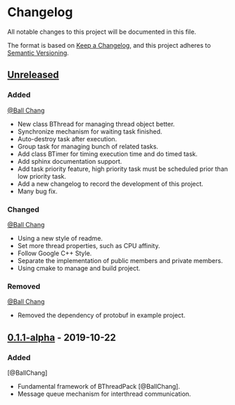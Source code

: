 # Changelog
All notable changes to this project will be documented in this file.

The format is based on
 [Keep a Changelog](https://keepachangelog.com/en/1.0.0/),
and this project adheres to
 [Semantic Versioning](https://semver.org/spec/v2.0.0.html).

## [Unreleased]
### Added
[@Ball Chang]

- New class BThread for managing thread object better.
- Synchronize mechanism for waiting task finished.
- Auto-destroy task after execution.
- Group task for managing bunch of related tasks.
- Add class BTimer for timing execution time and do timed task.
- Add sphinx documentation support.
- Add task priority feature, high priority task must be scheduled
prior than low priority task.
- Add a new changelog to record the development of this project.
- Many bug fix.

### Changed
[@Ball Chang]

- Using a new style of readme.
- Set more thread properties, such as CPU affinity.
- Follow Google C++ Style.
- Separate the implementation of public members and private members.
- Using cmake to manage and build project.

### Removed
[@Ball Chang]

- Removed the dependency of protobuf in example project.

## [0.1.1-alpha] - 2019-10-22
### Added
[@BallChang]

- Fundamental framework of BThreadPack [@BallChang].
- Message queue mechanism for interthread communication.

[Unreleased]: https://gitlab.com/zhangbolily/bthreadpack/tree/dev
[0.1.1-alpha]:
 https://gitlab.com/zhangbolily/bthreadpack/tree/v0.1.1-alpha

[@Ball Chang]: https://gitlab.com/zhangbolily
